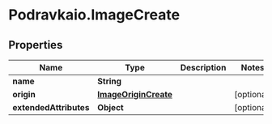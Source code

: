# Podravkaio.ImageCreate

## Properties
Name | Type | Description | Notes
------------ | ------------- | ------------- | -------------
**name** | **String** |  | 
**origin** | [**ImageOriginCreate**](ImageOriginCreate.md) |  | [optional] 
**extendedAttributes** | **Object** |  | [optional] 


